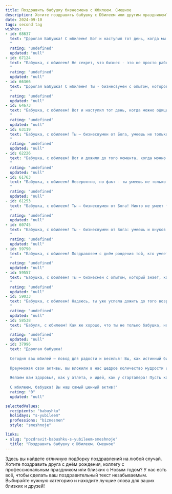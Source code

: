 ```yaml
---
title: Поздравить бабушку бизнесмена с Юбилеем. Смешное
description: Хотите поздравить бабушку с Юбилеем или другим праздником? Наш ИИ создаст незабываемое поздравление, а вы обязательно выделитесь среди других.  
date: 2024-09-10
tags: second tag
wishes:
- id: 68637
  text: "Дорогая Бабушка! С юбилеем! Вот и наступил тот день, когда мы можем официально назвать тебя не просто успешным бизнесменом, а настоящим ветераном рынка! За столько лет ты повидала всякого: и взлеты, и падения, и конкурентов, и сделки. Но ты, как настоящая бизнесвумен, всегда  держалась на плаву,  умудряясь при этом, оставаться самой доброй и заботливой бабушкой на свете! Желаем тебе крепкого здоровья, неугасающего оптимизма и, конечно же, новых вершин в твоем бизнесе! Пусть твои акции всегда растут, а прибыль умножается! 🥳🎉
  "
  rating: "undefined"
  updated: "null"
- id: 67124
  text: "Бабушка, с юбилеем! Не секрет, что бизнес - это не просто работа, а искусство. Ты в этом искусстве — настоящий маэстро! Желаем тебе, чтобы твои инвестиции всегда приносили только дивиденды, а сделки были как удачная игра в покер — блеф, интуиция и, конечно же, победа!
  "
  rating: "undefined"
  updated: "null"
- id: 66366
  text: "Дорогая Бабушка! С юбилеем! Ты - бизнесвумен с опытом, которого позавидовал бы сам Рокфеллер! Пусть твои сделки всегда будут удачными, а активы - стабильно растущими. Но главное, чтобы здоровье и радость были твоим самым главным капиталом! 🎉🥂
  "
  rating: "undefined"
  updated: "null"
- id: 64673
  text: "Бабушка, с юбилеем! Вот и наступил тот день, когда можно официально объявить: \"Бабушка, ты — бизнесвумен с многолетним опытом!  Пережила не одну кризисную ситуацию, пересидела не один \"раунд переговоров\" с внуками, и, главное, всегда знаешь, где \"хранятся акции\" на вкусные пирожки! 😉
  "
  rating: "undefined"
  updated: "null"
- id: 63119
  text: "Бабушка, с юбилеем! Ты – бизнесвумен от Бога, умеешь не только печь пироги, но и заключать выгодные сделки. Пусть твой бизнес процветает, а твоя пенсия растет быстрее, чем цены на борщи!
  "
  rating: "undefined"
  updated: "null"
- id: 62226
  text: "Бабушка, с юбилеем! Вот и дожили до того момента, когда можно смело сказать: \"У нас в семье самый крутой бизнесмен - это наша Бабушка!\" 😉  Желаем тебе, чтобы твои \"сделки\" всегда были выгодными, а \"инвестиции\" - удачными! 🥳
  "
  rating: "undefined"
  updated: "null"
- id: 61763
  text: "Бабушка, с юбилеем! Невероятно, но факт - ты умеешь не только печь вкуснейшие пироги, но и вести бизнес, как настоящий акула! Пусть твой финансовый успех будет таким же долгим и безоблачным, как твоя любовь к нам!
  "
  rating: "undefined"
  updated: "null"
- id: 61253
  text: "Бабушка, с юбилеем! Ты – бизнесвумен от Бога! Никто не умеет так ловко торговаться на рынке, как ты. Помнишь, как ты умудрилась сменить подержанный пылесос на новый холодильник?  Желаем тебе, чтобы твои  сделки всегда были удачными, а прибыль – стабильной. Главное, не забывай, что главное в бизнесе – это семья! 😉
  "
  rating: "undefined"
  updated: "null"
- id: 60745
  text: "Бабушка, с юбилеем! Ты - бизнесвумен от Бога: умеешь и внуков накормить, и бизнес вести!  Хоть иногда нам  кажется, что ты все на свете  знаешь,  но мы очень рады, что ты есть у нас!  Будь здорова,  счастлива и  продолжай  удивлять всех своими  деловыми  качествами!
  "
  rating: "undefined"
  updated: "null"
- id: 59790
  text: "Бабушка, с юбилеем! Поздравляем с днём рождения той, кто умеет не только печь вкусные пироги, но и вести бизнес с такой ловкостью, что любой \"акула\" позавидует! 🎉 Желаем тебе ещё больше удачных сделок, новых идей, и чтобы твои финансовые потоки были такими же бурными, как твоё оптимистическое настроение! 🥂
  "
  rating: "undefined"
  updated: "null"
- id: 59557
  text: "Бабушка, с юбилеем! Ты – бизнесмен с опытом, который знает, как построить империю из песочницы и как заключить выгодную сделку по покупке сладкой ваты! Желаем тебе, чтобы твои акции всегда росли, а дивиденды делились только с любимыми внуками! 😉
  "
  rating: "undefined"
  updated: "null"
- id: 59033
  text: "Бабушка, с юбилеем! Надеюсь, ты уже успела дожить до того возраста, когда можно смело говорить: \"Я бизнесмен, а не работяга!\" Но не расслабляйся, еще много дел по дому и внуков порадовать!  🎉🥂
  "
  rating: "undefined"
  updated: "null"
- id: 58538
  text: "Бабуля, с юбилеем! Как же хорошо, что ты не только бабушка, но и бизнесмен! Значит, внукам всегда есть чем угостить!)) Желаем тебе крепкого здоровья, чтобы ещё долго вести свои бизнес-дела и радовать нас своим оптимизмом и вкусняшками!
  "
  rating: "undefined"
  updated: "null"
- id: 37996
  text: "Дорогая бабушка!
  
  Сегодня ваш юбилей – повод для радости и веселья! Вы, как истинный бизнесмен, научили нас, что в жизни всегда нужны правильные инвестиции: в любовь, заботу и, конечно, в запасы варенья!
  
  Преумножая свои активы, вы вложили в нас щедрое количество мудрости и любви, а иногда и слегка \"управляемого\" упрямства. Надеемся, у вас в портфеле много счастливых моментов, а к дивидендам сегодня добавится несколько веселых танцев на вашем празднике!
  
  Желаем вам здоровья, как у атлета, и идей, как у стартапера! Пусть каждый новый день приносит вам радость и счастье, а бизнес-план на будущее включает много солнечных дней и приятных сюрпризов.
  
  С юбилеем, бабушка! Вы наш самый ценный актив!"
  rating: "0"
  updated: "null"

selectedValues:
  recipients: "babushku"
  holidays: "s-yubileem"
  professions: "biznesmen"
  style: "smeshnoje"

links:
- slug: "pozdravit-babushku-s-yubileem-smeshnoje"
  title: "Поздравить бабушку с Юбилеем. Смешное"
---
```


Здесь вы найдете отличную подборку поздравлений на любой случай. 
Хотите поздравить друга с днём рождения, коллегу с профессиональным праздником или близких с Новым годом? У нас есть всё, чтобы сделать ваш поздравительный текст незабываемым. Выбирайте нужную категорию и находите лучшие слова для ваших близких и друзей!
